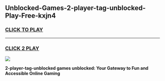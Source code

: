 
## Unblocked-Games-2-player-tag-unblocked-Play-Free-kxjn4
<h3>
<a href="https://premium76.site?title=2-player-tag-unblocked&ref=17A">CLICK TO PLAY</a></h3>
<hr>

<h3>
<a href="https://premium76.site?title=2-player-tag-unblocked&ref=17A">CLICK 2 PLAY</a>
  
</h3>

<a href="https://premium76.site?title=2-player-tag-unblocked&ref=17A"><img src="https://clearcache.store/games.png"></a>


**2-player-tag-unblocked games unblocked: Your Gateway to Fun and Accessible Online Gaming**
